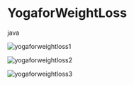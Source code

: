 # YogaforWeightLoss
java

![yogaforweightloss1](https://user-images.githubusercontent.com/71060268/93065936-f0944e80-f696-11ea-80ee-cf59df420696.png)

![yogaforweightloss2](https://user-images.githubusercontent.com/71060268/93065965-fbe77a00-f696-11ea-95fb-9691373d4b49.png)

![yogaforweightloss3](https://user-images.githubusercontent.com/71060268/93065972-fee26a80-f696-11ea-9b7f-3d457615fd55.png)
